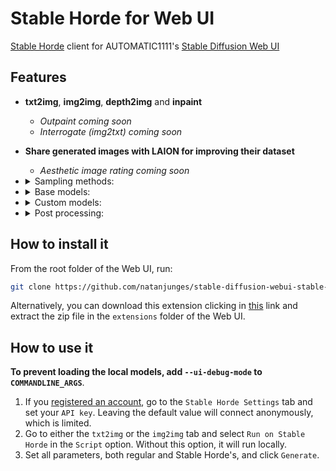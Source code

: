 # Stable Horde for Web UI
[Stable Horde](https://stablehorde.net) client for AUTOMATIC1111's [Stable Diffusion Web UI](https://github.com/AUTOMATIC1111/stable-diffusion-webui)

## Features

- **txt2img**, **img2img**, **depth2img** and **inpaint**
    - *Outpaint coming soon*
    - *Interrogate (img2txt) coming soon*
- **Share generated images with LAION for improving their dataset**
    - *Aesthetic image rating coming soon*
- <details><summary>Sampling methods:</summary>

    - **Euler a**
    - **Euler**
    - **LMS** (and **Karras** variant)
    - **Heun**
    - **DPM2** (and **Karras** variant)
    - **DPM2 a** (and **Karras** variant)
    - **DPM++ 2S a** (and **Karras** variant)
    - **DPM++ 2M** (and **Karras** variant)
    - **DPM fast**
    - **DPM adaptive**
    </details>
- <details><summary>Base models:</summary>

    - **stable_diffusion_1.4** (v1.4)
    - **stable_diffusion** (v1.5)
    - **stable_diffusion_inpainting** (v1.5): Generalist model specialized for modifying areas of existing images
    - **stable_diffusion_2.0** (v2.0)
    - **Stable Diffusion 2 Depth** (v2): Generalist model specialized for creating depth maps of existing images, for img2img creations
    - **stable_diffusion_2.1** (v2.1)
    </details>
- <details><summary>Custom models:</summary>

    <!-- [[[cog
    import cog
    import requests

    models = requests.get("https://raw.githubusercontent.com/Sygil-Dev/nataili-model-reference/main/db.json")
    models = models.json()
    models_out = []

    for model in models:
        if "config" in models[model]:
            for file in models[model]["config"]["download"]:
                if "file_path" in file:
                    if file["file_path"] == "models/custom":
                        models_out.append("- **{}** (v{}): {}".format(model, models[model]["version"], models[model]["description"]))
                        break

    models_out.sort()
    cog.out("\n".join(models_out))
    ]]] -->
    - **3DKX** (v1.1): SFW model with limited nsfw capabilities (suggestive nsfw) that is highly versatile for 3D renders.
    - **ACertainThing** (v1.0): An improved version of Anything v3 made with ACertainThing, focusing on scenes rather than characters
    - **AIO Pixel Art** (v1): Stable Diffusion fine tuned on pixel art sprites and scenes
    - **Analog Diffusion** (v1.0): A dreambooth model trained on a diverse set of analog photographs
    - **Anything Diffusion** (v3): Highly detailed Anime styled generations
    - **App Icon Diffusion** (v1): Dreambooth model fine tuned on mobile app icons
    - **Arcane Diffusion** (v3): Based on the Arcane TV show
    - **Archer Diffusion** (v1): Based on the Archer's TV show animation style
    - **Asim Simpsons** (v1.0): The Simpsons dreambooth model
    - **Balloon Art** (v1.0): This is the fine-tuned Stable Diffusion model trained on Twisted Balloon images
    - **Borderlands** (v1): Based on Borderlands video game style, trained on characters and scenes
    - **BubblyDubbly** (v1): Dreamy sketched/painted portraits
    - **ChromaV5** (v1.6): generates metalic/chrome looking images
    - **Classic Animation Diffusion** (v1): Popular animation studio classic style generations.
    - **Clazy** (v1): Generates clay-like figures
    - **Comic-Diffusion** (v2): Western Comic book style
    - **Cyberpunk Anime Diffusion** (v1): Cyberpunk anime characters
    - **Dark Victorian Diffusion** (v2.0): finetuned on dark, moody, victorian imagery
    - **Darkest Diffusion** (v1.0): A free and open source Stable Diffusion model created by AI-Characters, trained on the artstyle of the game 'Darkest Dungeon'
    - **Dawgsmix** (v1): anime and realistic anatomy focused merged of anything , trinart , f222 , sd1.5
    - **DnD Item** (v1.0): This is a model (dnditem) for creating magic items, for the game Dungeons and Dragons! It was trained to be very similar to the official results that are available here: https://www.dndbeyond.com/magic-items
    - **Double Exposure Diffusion** (v2.0): The Double Exposure Diffusion model, trained specifically on images of people and a few animals
    - **DreamLikeSamKuvshinov** (v1): A mixture of Dreamlike Diffusion 1.0, SamDoesArt V3 and Kuvshinov style models.  Created mostly for exploring different character concepts with a focus on drawings, but the mix happened to be pretty good at realistic-ish images, all thanks to wonderful models that it uses.
    - **Dreamlike Diffusion** (v1.0): Dreamlike Diffusion 1.0 is SD 1.5 fine tuned on high quality art, made by dreamlike.art
    - **Dreamlike Photoreal** (v2.0): Dreamlike Photoreal 1.0 is a photorealistic Stable Diffusion 1.5 model fine tuned on high quality photos, made by dreamlike.art.
    - **Dungeons and Diffusion** (v1): Generates D&D styled characters, trained on art commissions
    - **Eimis Anime Diffusion** (v1): This model is trained with high quality and detailed anime images
    - **Elden Ring Diffusion** (v2): Based on the Elden Ring video game style
    - **Elldreth's Lucid Mix** (v1.0): It's an all-around easy-to-prompt general purpose semi-realistic to realistic model that cranks out some really nice images. No trigger words required
    - **Eternos** (v1.0): A surrealist / Minimalist model
    - **Fantasy Card Diffusion** (v1): fantasy trading card style art, trained on all currently available Magic: the Gathering card art
    - **Funko Diffusion** (v1.0): Stable Diffusion fine tuned on Funko Pop, by PromptHero.
    - **Furry Epoch** (v4): Furry styled generations.
    - **Future Diffusion** (v1.0): This creates high quality 3D images with a futuristic Sci-Fi theme
    - **GTA5 Artwork Diffusion** (v1.0): This model was trained on the loading screens, gta storymode, and gta online DLCs artworks. Which includes characters, background, chop, and some objects. The model can do people and portrait pretty easily, as well as cars, and houses. For some reasons, the model stills automatically include in some game footage, so landscapes tend to look a bit more game-like.
    - **Ghibli Diffusion** (v1): fine-tuned Stable Diffusion model trained on images from Studio Ghibli feature films
    - **Guohua Diffusion** (v1): fine-tuned Stable Diffusion model trained on traditional Chinese paintings
    - **HASDX** (v1.0): He merged a few checkpoints and got something buttery and amazing. Does great with things other then people too. It can do anything really. It doesn't need crazy prompts either. Keep it simple. No need for all the artist names and trending on whatever.
    - **Hassanblend** (v1.5): This model was for creating people
    - **Healy's Anime Blend** (v1.0): This is a blend of some anime models mixed with 'realistic' stuff
    - **Hentai Diffusion** (v19): Anime focused model with better hands, obscure poses/camera angles and consistent style
    - **Inkpunk Diffusion** (v2): inspired by Gorillaz art, FLCL and Yoji Shinkawa. Trained on images generated from Midjourney
    - **JWST Deep Space Diffusion** (v1): Stable Diffusion fine tuned on JWST imagery
    - **Knollingcase** (v1): generates a glass display case with objects inside, inspired by Sean Preston. Trained on Midjourney images
    - **Mega Merge Diffusion** (v1): SD 1.5 merged with 17 other models
    - **Microscopic** (v1.0): This is the fine-tuned Stable Diffusion model trained on microscopic images
    - **Microworlds** (v1): Isometric microworlds
    - **Midjourney Diffusion** (v1): Stable Diffusion fine tuned on Midjourney v4 images
    - **Midjourney PaintArt** (v1): Midjourney v4 painting style
    - **Min Illust Background** (v1.0): This fine-tuned Stable Diffusion v1.5 model was trained on a selection of artistic works by Sin Jong Hun
    - **ModernArt Diffusion** (v1.0): You can use this model to generate modernart style images
    - **Moedel** (v2): Moe.del produces cute female characters. It is also a mix of Stable Diffusion 1.4/1.5 in different proportions so you can challenge it to generate for you pretty much anything using regular SD prompts (like cute dogs, cats etc.)
    - **MoistMix** (v1.0): A do (almost) anything model
    - **Nitro Diffusion** (v1): Multi-Style model trained on Arcane, Archer and Mo-Di
    - **Papercut Diffusion** (v1): Stable Diffusion fine tuned on Paper cut images
    - **Papercutcraft** (v1): Paper Cut Craft is a fine tuned Stable Diffusion model trained on Midjourney images
    - **Poison** (v1): Anything Diffusion fine-tuned to produce high-quality realistic anime styled images
    - **PortraitPlus** (v1.0): This is a dreambooth model trained on a diverse set of close to medium range portraits of people.
    - **ProtoGen** (v5.3): One Step Closer to Reality
    - **RPG** (v2): portraits of charecters in the style of the game Baldur's Gate
    - **Ranma Diffusion** (v1): imitates the style of late '80s early 90's anime, Anything v3 base
    - **Redshift Diffusion** (v1): Dreambooth model trained on high resolution 3D artworks
    - **Robo-Diffusion** (v1): Robot oriented drawing style
    - **Samdoesarts Ultmerge** (v1): Portraits in the style of Sam Yang, merged with chewtoy and orange code's models
    - **Sci-Fi Diffusion** (v1.0): A Sci-Fi themed model trained on SD 1.5 with a 26K+ image dataset
    - **Seek.art MEGA** (v1.0): Seek.art MEGA is a general use 'anything' model that significantly improves on 1.5 across dozens of styles. Created by Coreco at seek.art
    - **Smoke Diffusion** (v1.0): This is the fine-tuned Stable Diffusion model trained on images of smoke
    - **Spider-Verse Diffusion** (v1): Based on the Into the Spider-Verse movie's animation style
    - **Squishmallow Diffusion** (v1): Squishmallows
    - **Supermarionation** (v2.0): This is a fine-tuned Stable Diffusion model (based on v1.5) trained on screenshots from Gerry Anderson Supermarionation stop motion animation movie, basically from Thunderbirds tv series
    - **Sygil-Dev Diffusion** (v1): This model is a Stable Diffusion v1.5 fine-tune trained on the Imaginary Network Expanded Dataset. It is an advanced version of Stable Diffusion and can generate nearly all kinds of images, no matter humans, reflections, cities, architecture, fantasy, digital arts, landscapes, or nature views.
    - **Synthwave** (v1): Stable Diffusion model to create images in Synthwave/outrun style
    - **Trinart Characters** (v2.0): Derrida (formerly TrinArt Characters v2) is a stable diffusion v1-based model that was further improved on the previous characters v1 model. While this is still a versatility and compositional variation anime/manga model like other TrinArt models, when compared to the v1 model, Derrida was focused on more anatomical stability and slightly less on variation due to further multi-epoch training and finetuning.
    - **Tron Legacy Diffusion** (v1): Tron Legacy movie style
    - **Valorant Diffusion** (v1.0): This model was trained on the Valorant agents splash arts, and some extra arts on the official website
    - **Van Gogh Diffusion** (v1): Stable Diffusion model trained on screenshots from the film Loving Vincent, best results with k_euler sampler
    - **Vintedois Diffusion** (v0.1): Vintedois (22h) Diffusion model trained by Predogl and piEsposito with open weights, configs and prompts (as it should be).  This model was trained on a large amount of high quality images with simple prompts to generate beautiful images without a lot of prompt engineering.
    - **Voxel Art Diffusion** (v1): Stable Diffusion fine-tuned on voxel art style
    - **Wavyfusion** (v1): dreambooth model trained on a very diverse dataset ranging from photographs to paintings
    - **Xynthii-Diffusion** (v1): Xynthii-Diffusion (cyclops monster girls)
    - **Yiffy** (v18): Furry styled generations.
    - **Zack3D** (v1): Kink/NSFW oriented furry styled generations.
    - **Zeipher Female Model** (v222): For creating images of nude solo women. Also known as f222
    - **colorbook** (v1): Minimalist coloring book style images
    - **kurzgesagt** (v1): A DreamBooth finetune of Stable Diffusion v1.5 model trained on a bunch of stills from Kurzgesagt videos
    - **mo-di-diffusion** (v1): Popular animation studio modern style generations.
    - **trinart** (v1): Manga styled generations.
    - **vectorartz** (v1): Generate beautiful vector illustration
    - **waifu_diffusion** (v1.3): Anime styled generations.
    <!-- [[[end]]] -->
    </details>
- <details><summary>Post processing:</summary>

    - **CodeFormers** (v0.1.0): Face restoration
    - **GFPGAN** (v1.4): Face restoration
    - **RealESRGAN_x4plus** (v0.1.0): Upscaling
    </details>

## How to install it

From the root folder of the Web UI, run:
```bash
git clone https://github.com/natanjunges/stable-diffusion-webui-stable-horde extensions/stable-horde
```

Alternatively, you can download this extension clicking in [this](https://github.com/natanjunges/stable-diffusion-webui-stable-horde/archive/refs/heads/main.zip) link and extract the zip file in the `extensions` folder of the Web UI.

## How to use it

**To prevent loading the local models, add `--ui-debug-mode` to `COMMANDLINE_ARGS`**.

1. If you [registered an account](https://stablehorde.net/register), go to the `Stable Horde Settings` tab and set your `API key`. Leaving the default value will connect anonymously, which is limited.
2. Go to either the `txt2img` or the `img2img` tab and select `Run on Stable Horde` in the `Script` option. Without this option, it will run locally.
3. Set all parameters, both regular and Stable Horde's, and click `Generate`.
